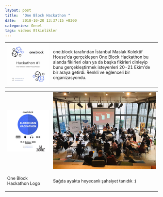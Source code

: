 ```yaml
---
layout: post
title:  "One Block Hackathon "
date:   2018-10-20 13:37:15 +0300
categories: Genel
tags: videos Etkinlikler
---
```


<table><tr><td style="width:30%">
   <img src="/assets/one_block_hackathon_4.png">
</td>
<td style="width:70%">
<p>
one.block tarafından İstanbul Maslak Kolektif House'da gerçekleşen One Block Hackathon bu alanda fikirleri olan ya da başka fikirleri dinleyip bunu gerçekleştirmek isteyenleri 20-21 Ekim'de bir araya getirdi. Renkli ve eğlenceli bir organizasyondu.  
</p>
</td></tr></table>


<table><tr><td style="width:30%">
<img src="/assets/one_block_hackathon_5.png">
</td>
<td style="width:70%">
<img src="/assets/one_block_hackathon_3.png">
   </td></tr>
<tr><td style="width:30%">
<p>
One Block Hackathon Logo
</p></td>
<td style="width:70%">
<p>
Sağda ayakta heyecanlı şahsiyet tanıdık :) 
</p>
</td></tr>
</table>
